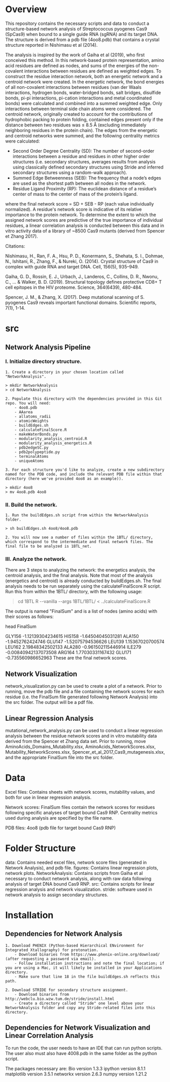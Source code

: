  # Overview

This repository contains the necessary scripts and data to conduct a structure-based network analysis of Streptococcus pyogenes Cas9 (SpCas9) when bound to a single guide RNA (sgRNA) and its target DNA. The structure is derived from a pdb file (4oo8.pdb) that contains a crystal structure reported in Nishimasu et al (2014).

The analysis is inspired by the work of Gaiha et al (2019), who first conceived this method. In this network-based protein representation, amino acid residues are defined as nodes, and sums of the energies of the non-covalent interactions between residues are defined as weighted edges. To construct the residue interaction network, both an energetic network and a centroid network were created. In the energetic network, the bond energies of all non-covalent interactions between residues (van der Waals interactions, hydrogen bonds, water-bridged bonds, salt bridges, disulfide bonds, pi-pi interactions, pi-cation interactions and metal coordinated bonds) were calculated and combined into a summed weighted edge. Only interactions between terminal side chain atoms were considered. The centroid network, originally created to account for the contributions of hydrophobic packing to protein folding, contained edges present only if the distance between two residues was ≤ 8.5 Å (excluding immediately neighboring residues in the protein chain). The edges from the energetic and centroid networks were summed, and the following centrality metrics were calculated: 

- Second Order Degree Centrality (SD): The number of second-order interactions between a residue and residues in other higher order structures (i.e. secondary structures, averages results from analysis using classically defined secondary structures using Stride and inferred secondary structures using a random-walk approach). 
- Summed Edge Betweenness (SEB): The frequency that a node’s edges are used as the shortest path between all nodes in the network.
- Residue Ligand Proximity (RP): The euclidean distance of a residue’s center of mass to the center of mass of the protein’s ligand.

where the final network score = SD + SEB - RP (each value individually normalized). A residue's network score is indicative of its relative importance to the protein network. To determine the extent to which the assigned network scores are predictive of the true importance of individual residues, a linear correlation analysis is conducted between this data and in vitro activity data of a library of ~8500 Cas9 mutants (derived from Spencer et Zhang 2017). 

Citations:

Nishimasu, H., Ran, F. A., Hsu, P. D., Konermann, S., Shehata, S. I., Dohmae, N., Ishitani, 
R., Zhang, F., & Nureki, O. (2014). Crystal structure of Cas9 in complex with guide RNA and 
target DNA. Cell, 156(5), 935–949.

Gaiha, G. D., Rossin, E. J., Urbach, J., Landeros, C., Collins, D. R., Nwonu, C., ... & Walker, B. D. (2019). Structural topology defines protective CD8+ T cell epitopes in the HIV proteome. Science, 364(6439), 480-484.

Spencer, J. M., & Zhang, X. (2017). Deep mutational scanning of S. pyogenes Cas9 reveals important functional domains. Scientific reports, 7(1), 1-14.






# src

## Network Analysis Pipeline

### I. Initialize directory structure.

	1. Create a directory in your chosen location called "NetworkAnalysis".

	> mkdir NetworkAnalysis
	> cd NetworkAnalysis

	2. Populate this directory with the dependencies provided in this Git repo. You will need:
		- 4oo8.pdb
		- AAarea
		- allatoms_radii
		- atomicWeights
		- buildEdges.sh
		- calculateFinalScore.R
		- makeWaterBonds.py
		- modularity_analysis_centroid.R
		- modularity_analysis_energetics.R
		- pdb2edgeSC.py
		- pdb2polypeptide.py
		- terminalAtoms
		- uniqueAtoms

	3. For each structure you'd like to analyze, create a new subdirectory named for the PDB code, and include the relevant PDB file within that directory (here we've provided 4oo8 as an example)). 

	> mkdir 4oo8
	> mv 4oo8.pdb 4oo8
	

### II. Build the network.

	1. Run the buildEdges.sh script from within the NetworkAnalysis folder.

	> sh buildEdges.sh 4oo8/4oo8.pdb

	2. You will now see a number of files within the 1BTL/ directory, which correspond to the intermediate and final network files. The final file to be analyzed is 1BTL_net.

### III. Analyze the network.

There are 3 steps to analyzing the network: the energetics analysis, the centroid analysis, and the final analysis. Note that most of the analysis (energetics and centroid) is already conducted by buildEdges.sh. The final analysis needs to be run separately using the calculateFinalScore.R script. Run this from within the 1BTL/ directory, with the following usage:

> cd 1BTL
> R --vanilla --args 1BTL/1BTL/ < ../calculateFinalScore.R 

The output is named "FinalSum" and is a list of nodes (amino acids) with their scores as follows:

head FinalSum

GLY156 -1.12139304234615
HIS158 -1.64504045031281
ALA150 -1.9452762424746
GLU147 -1.52075794536626
LEU139 1.15367020700574
LEU162 2.19848342502133
ALA280 -0.961502115446914
ILE279 -0.00840942137073508
ARG164 1.77030331167432
GLU171 -0.735560986652963
These are the final network scores.

## Network Visualization

network_visualization.py can be used to create a plot of a network. Prior to running, move the pdb file and a file containing the network scores for each residue (i.e. the FinalSum file generated following Network Analysis) into the src folder. The output will be a pdf file.

## Linear Regression Analysis

mutational_network_analysis.py can be used to conduct a linear regression analysis between the residue network scores and in vitro mutability data derived from the Spencer et Zhang data set. Prior to running, move AminoAcids_Domains_Mutability.xlsx, AminoAcids_NetworkScores.xlsx, Mutability_NetworkScores.xlsx, Spencer_et_al_2017_Cas9_mutagenesis.xlsx, and the appropriate FinalSum file into the src folder. 

# Data

Excel files: Contains sheets with network scores, mutability values, and both for use in linear regression analysis. 

Network scores: FinalSum files contain the network scores for residues following specific analyses of target bound Cas9 RNP. Centrality metrics used during analysis are specified by the file name.

PDB files: 4oo8 (pdb file for target bound Cas9 RNP)

# Folder Structure
data: Contains needed excel files, network score files (generated in Network Analysis), and pdb file.
figures: Contains linear regression plots, network plots.
NetworkAnalysis: Contains scripts from Gaiha et al necessary to conduct network analysis, along with raw data following analysis of target DNA bound Cas9 RNP. 
src: Contains scripts for linear regression analysis and network visualization.
stride: software used in network analysis to assign secondary structures. 

# Installation

## Dependencies for Network Analysis 

	1. Download PHENIX (Python-based Hierarchical ENvironment for Integrated Xtallography) for protonation.
		- Download binaries from https://www.phenix-online.org/download/ (after requesting a password via email).
		- Follow installation instructions and note the final location; if you are using a Mac, it will likely be installed in your Applications directory. 
		- Make sure that line 18 in the file buildEdges.sh reflects this path. 

	2. Download STRIDE for secondary structure assignment.
		- Download binaries from http://webclu.bio.wzw.tum.de/stride/install.html
		- Create a directory called "Stride" one level above your NetworkAnalysis folder and copy any Stride-related files into this directory.

## Dependencies for Network Visualization and Linear Correlation Analysis

To run the code, the user needs to have an IDE that can run python scripts. The
user also must also have 4008.pdb in the same folder as the python script.

The packages necessary are:
Bio version 1.3.3
ipython version 8.1.1
matplotlib version 3.5.1
networkx version 2.6.3
numpy version 1.21.2